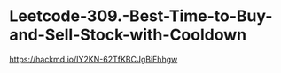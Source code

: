 # Leetcode-309.-Best-Time-to-Buy-and-Sell-Stock-with-Cooldown
https://hackmd.io/IY2KN-62TfKBCJgBiFhhgw
